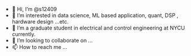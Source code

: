 - 👋 Hi, I’m @s12409
- 👀 I’m interested in data science, ML based application, quant, DSP , hardware design ...etc.
- 🌱 I’m a graduate student in electrical and control engineering at NYCU currently.
- 💞️ I’m looking to collaborate on ...
- 📫 How to reach me ...


<!---
s12409/s12409 is a ✨ special ✨ repository because its `README.md` (this file) appears on your GitHub profile.
You can click the Preview link to take a look at your changes.
--->

